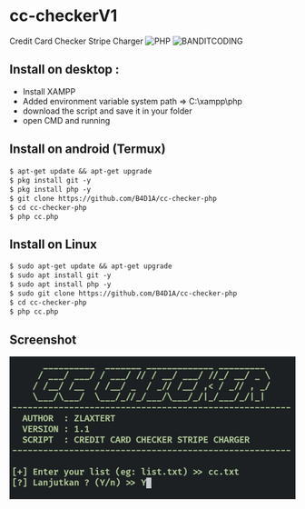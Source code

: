 # cc-checkerV1
Credit Card Checker Stripe Charger 
![PHP](https://img.shields.io/badge/language-PHP-blue.svg)
![BANDITCODING](https://img.shields.io/badge/Team-Banditcoding-green)

## Install on desktop : 
- Install XAMPP
- Added environment variable system path => C:\xampp\php
- download the script and save it in your folder
- open CMD and running

## Install on android (Termux)
    $ apt-get update && apt-get upgrade
    $ pkg install git -y
    $ pkg install php -y
    $ git clone https://github.com/B4D1A/cc-checker-php
    $ cd cc-checker-php
    $ php cc.php
## Install on Linux 
    $ sudo apt-get update && apt-get upgrade
    $ sudo apt install git -y
    $ sudo apt install php -y
    $ sudo git clone https://github.com/B4D1A/cc-checker-php
    $ cd cc-checker-php
    $ php cc.php
## Screenshot
<img src="img/bg.jpg">

